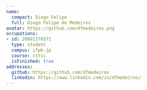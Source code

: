 ```yaml
---
name:
  compact: Diogo Felipe
  full: Diego Felipe de Medeiros
avatar: https://github.com/dfmedeiros.png
occupations:
- id: 20081370371
  type: student
  campus: ifpb-jp
  course: cstsi
  isFinished: true
addresses:
  github: https://github.com/dfmedeiros
  linkedin: https://www.linkedin.com/in/dfmedeiros/
---
```

